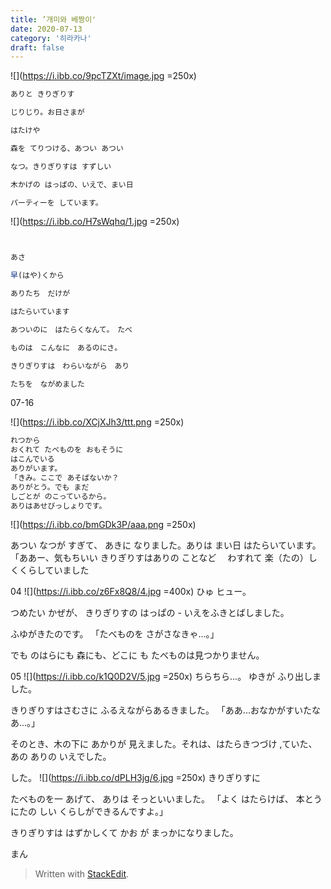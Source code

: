 ```yaml
---
title: ’개미와 베짱이'
date: 2020-07-13
category: '히라카나'
draft: false
---
```


![](https://i.ibb.co/9pcTZXt/image.jpg =250x)
```js
ありと きりぎりす

じりじり。お日さまが

はたけや

森を てりつける、あつい あつい

なつ。きりぎりすは すずしい

木かげの はっぱの、いえで、まい日

パーティーを しています。
```

![](https://i.ibb.co/H7sWqhq/1.jpg =250x)
```js


あさ

早(はや)くから

ありたち　だけが

はたらいています

あついのに　はたらくなんて。　たべ

ものは　こんなに　あるのにさ。

きりぎりすは　わらいながら　あり

たちを　ながめました
```
07-16

![](https://i.ibb.co/XCjXJh3/ttt.png =250x)
```js
れつから 
おくれて たべものを おもそうに 
はこんでいる 
ありがいます。 
「きみ。ここで あそばないか？
ありがとう。でも まだ
しごとが のこっているから。
ありはあせびっしょりです。 
```
![](https://i.ibb.co/bmGDk3P/aaa.png =250x)


あつい  なつが すぎて、 
あきに なりました。ありは 
まい日 
はたらいています。 
「ああー、気もちいい 
きりぎりすはありの 
ことなど 　わすれて
楽（たの）しくくらしていました

04
![](https://i.ibb.co/z6Fx8Q8/4.jpg =400x)
ひゅ ヒュー。

つめたい かぜが、 
きりぎりすの はっぱの - いえをふきとばしました。

ふゆがきたのです。 「たべものを さがさなきゃ...。」

でも のはらにも 森にも、どこに も たべものは見つかりません。

05
![](https://i.ibb.co/k1Q0D2V/5.jpg =250x)
ちらちら...。 ゆきが ふり出しました。

きりぎりすはさむさに ふるえながらあるきました。 「ああ...おなかがすいたなあ...。」

そのとき、木の下に あかりが 見えました。それは、はたらきつづけ ,ていた、あの ありの いえでした。

した。
![](https://i.ibb.co/dPLH3jg/6.jpg =250x)
きりぎりすに

たべものを一 あげて、 
ありは そっといいました。 
「よく はたらけば、
本とうにたの しい 
くらしができるんですよ。」

きりぎりすは はずかしくて 
かお が まっかになりました。

まん
> Written with [StackEdit](https://stackedit.io/).

<!--stackedit_data:
eyJoaXN0b3J5IjpbLTE2NDk1OTcwNjIsMjAxNjIxMTYwLC02MD
QyMTA5NjAsLTExNDIwMTM4NjEsLTEwMTQ4ODY2MDUsMTg5MDE1
ODQzNywxODQ1OTcyMTU1LDExNDExNDE1Myw2MDYzMjMwNjIsMT
cxODA2OTIzNCw2NDc2NzUyNDEsMTExNDgwNTA0MSw1MDA4MDQx
MTIsODI3MjMzNzg2LDQ4NTcwOTU0MCwtMTI5OTc1MjAxOF19
-->